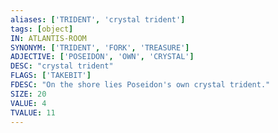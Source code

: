 ```yaml
---
aliases: ['TRIDENT', 'crystal trident']
tags: [object]
IN: ATLANTIS-ROOM
SYNONYM: ['TRIDENT', 'FORK', 'TREASURE']
ADJECTIVE: ['POSEIDON', 'OWN', 'CRYSTAL']
DESC: "crystal trident"
FLAGS: ['TAKEBIT']
FDESC: "On the shore lies Poseidon's own crystal trident."
SIZE: 20
VALUE: 4
TVALUE: 11
---
```

